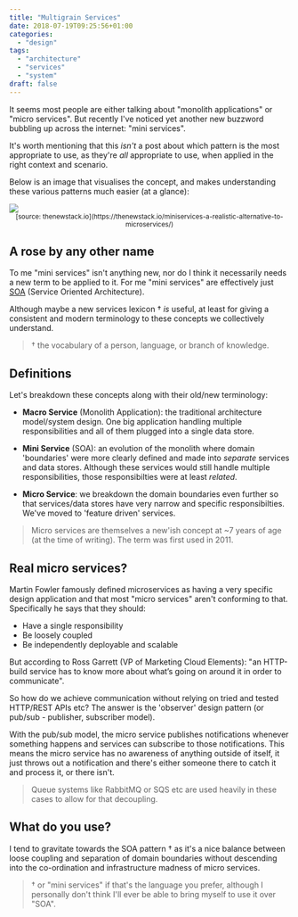 ```yaml
---
title: "Multigrain Services"
date: 2018-07-19T09:25:56+01:00
categories:
  - "design"
tags:
  - "architecture"
  - "services"
  - "system"
draft: false
---
```


It seems most people are either talking about "monolith applications" or "micro services". But recently I've noticed yet another new buzzword bubbling up across the internet: "mini services".

It's worth mentioning that this _isn't_ a post about which pattern is the most appropriate to use, as they're _all_ appropriate to use, when applied in the right context and scenario.

Below is an image that visualises the concept, and makes understanding these various patterns much easier (at a glance):

<a href="../../images/multigrain-services.png">
  <img src="../../images/multigrain-services.png">
</a>
<center><small>[source: thenewstack.io](https://thenewstack.io/miniservices-a-realistic-alternative-to-microservices/)</small></center>

## A rose by any other name

To me "mini services" isn't anything new, nor do I think it necessarily needs a new term to be applied to it. For me "mini services" are effectively just [SOA](https://en.wikipedia.org/wiki/Service-oriented_architecture) (Service Oriented Architecture).

Although maybe a new services lexicon † _is_ useful, at least for giving a consistent and modern terminology to these concepts we collectively understand.

> † the vocabulary of a person, language, or branch of knowledge.

## Definitions

Let's breakdown these concepts along with their old/new terminology:

- **Macro Service** (Monolith Application): the traditional architecture model/system design. One big application handling multiple responsibilities and all of them plugged into a single data store.

- **Mini Service** (SOA): an evolution of the monolith where domain 'boundaries' were more clearly defined and made into _separate_ services and data stores. Although these services would still handle multiple responsibilities, those responsibilties were at least _related_.

- **Micro Service**: we breakdown the domain boundaries even further so that services/data stores have very narrow and specific responsibilties. We've moved to 'feature driven' services.

> Micro services are themselves a new'ish concept at ~7 years of age (at the time of writing). The term was first used in 2011.

## Real micro services?

Martin Fowler famously defined microservices as having a very specific design application and that most "micro services" aren't conforming to that. Specifically he says that they should:

- Have a single responsibility
- Be loosely coupled
- Be independently deployable and scalable

But according to Ross Garrett (VP of Marketing Cloud Elements): "an HTTP-build service has to know more about what’s going on around it in order to communicate".

So how do we achieve communication without relying on tried and tested HTTP/REST APIs etc? The answer is the 'observer' design pattern (or pub/sub - publisher, subscriber model).

With the pub/sub model, the micro service publishes notifications whenever something happens and services can subscribe to those notifications. This means the micro service has no awareness of anything outside of itself, it just throws out a notification and there's either someone there to catch it and process it, or there isn't.

> Queue systems like RabbitMQ or SQS etc are used heavily in these cases to allow for that decoupling.

## What do you use?

I tend to gravitate towards the SOA pattern † as it's a nice balance between loose coupling and separation of domain boundaries without descending into the co-ordination and infrastructure madness of micro services.

> † or "mini services" if that's the language you prefer, although I personally don't think I'll ever be able to bring myself to use it over "SOA".
